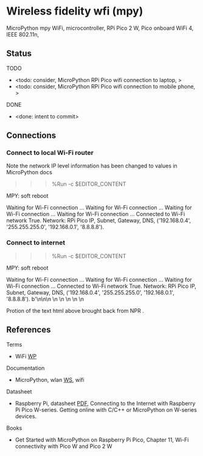 # Wireless fidelity wfi (mpy)

MicroPython mpy WiFi, microcontroller, RPi Pico 2 W, Pico onboard WiFi 4, IEEE 802.11n, 

## Status

TODO
* <todo: consider, MicroPython RPi Pico wifi connection to laptop, >
* <todo: consider, MicroPython RPi Pico wifi connection to mobile phone, >

DONE
* <done: intent to commit>

## Connections

### Connect to local Wi-Fi router

Note the network IP level information has been changed to values in MicroPython docs

>>> %Run -c $EDITOR_CONTENT

MPY: soft reboot

Waiting for Wi-Fi connection ...
Waiting for Wi-Fi connection ...
Waiting for Wi-Fi connection ...
Waiting for Wi-Fi connection ...
Connected to Wi-Fi network True. 
Network: RPi Pico IP, Subnet, Gateway, DNS, ('192.168.0.4', '255.255.255.0', '192.168.0.1', '8.8.8.8'). 

### Connect to internet

>>> %Run -c $EDITOR_CONTENT

MPY: soft reboot

Waiting for Wi-Fi connection ...
Waiting for Wi-Fi connection ...
Waiting for Wi-Fi connection ...
Connected to Wi-Fi network True. 
Network: RPi Pico IP, Subnet, Gateway, DNS, ('192.168.0.4', '255.255.255.0', '192.168.0.1', '8.8.8.8'). 
b'<!DOCTYPE html>\n<html lang="en">\n<head>\n    <title>NPR : National Public Radio</title>\n    <meta http-equiv="Content-Type" content="text/html;charset=utf-8">\n    <meta name="viewport" content="width=device-width">\n    <link id="favicon" rel="shortcut icon" type="image/png" href="data:image/png;base64,iVBORw0KGgoAAAANSUhEUgAAABAAAAAQCAYAAAAf8/9hAAAAAXNSR0IArs4c6QAAAHlJREFUOBFjYBgFFIcA48cYpf/opvAv+YouxODXshZDbFONDSMLSJRv8V245KdYZTD7//8XcDFGRgkwe2O1NVzMv/UomA02AMQCaUQ2CCQG0ohsEEgMphHEBgEmCIWdRNeMTRXYBTBnw2iYQpjTYXx022Hio/RAhwAAjXEfJrIXnj4AAAAASUVORK5CYII=">\n    <style>\n        body {\n    display: block;\n    padding: 0px 20px;\n    max-width: 550px;\n    margin: 0 auto;\n    font-family: -apple-system, BlinkMacSystemFont, "Segoe UI", Roboto, Helvetica, Arial, sans-serif, "Apple Color Emoji", "Segoe UI Emoji", "Segoe UI Symbol";\n}\n\n.full-version-link {\n    margin-left: 15px;\n}\n\n.slug-line {\n    font-size: 1.1rem;\n    margin-bottom: 15px;\n}\n\n.hr-line {\n    position: relative;\n    height: 4px;\n}\n\n.hr-line:after {\n    background: linear-gradient(to right, #e60000 0%, #e60000 33.33%, #000000 33.33%, #000000 66.66%, #3366CC 66.66%);\n    position: absolute;\n    content: \'\';\n    height: 4px;\n    right: 0;\n    left: 0;\n    top: 0;\n}\n\nhr.gray {\n    border: .5px solid gray;\n}\n\n.story-title {\n    line-height: 2rem;\n    font-size: 1.5rem;\n    margin: 0;\n}\n\n.topic-heading {\n    line-height: 2rem;\n    font-size: 1.5rem;\n}\n\n.topic-container>ul {\n    padding: 0;\n    line-height: 1.4rem;\n}\n\n.topic-container li {\n    display: block;\n    padding-bottom: 15px;\n}\n\n.topic-container {\n    margin-top: 20px;\n}\n\n.topic-date {\n    margin: 20px 0;\n    font-style: italic;\n}\n\n.paragraphs-container {\n    line-height: 1.5rem;\n}\n\n.button:link,\n.button:visited {\n    background-color: white;\n    color: black;\n    border: 2px solid black;\n    padding: 4px 8px;\n    text-align: center;\n    text-decoration: none;\n    display: inline-block;\n}\n\n.button:hover,\n.button:active {\n    background-color: black;\n    color: white;\n}\n\n.lower-nav-container {\n    margin-top: 40px;\n}\n\n.lower-nav-container li {\n    margin-left: 0;\n    display: inline;\n    padding-right: 20px;\n}\n\nh6 {\n  text-transform: uppercase;\n}\n\n    </style>\n</head>

Protion of the text html above brought back from NPR .

## References

Terms
* WiFi [WP](https://en.wikipedia.org/wiki/Wi-Fi)

Documentation
* MicroPython, wlan [WS](https://docs.micropython.org/en/latest/rp2/quickref.html#wlan), wifi

Datasheet
* Raspberry Pi, datasheet [PDF](https://datasheets.raspberrypi.com/picow/connecting-to-the-internet-with-pico-w.pdf), Connecting to the Internet with Raspberry Pi Pico W-series. Getting online with C/C++ or MicroPython on W-series devices.

Books
* Get Started with MicroPython on Raspberry Pi Pico, Chapter 11, Wi-Fi connectivity with Pico W and Pico 2 W